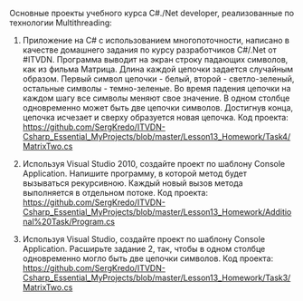 Основные проекты учебного курса C#./Net developer, реализованные по технологии Multithreading:

1. Приложение на C# с использованием многопоточности, написано в качестве домашнего задания по курсу разработчиков C#/.Net от #ITVDN. Программа выводит на экран строку падающих символов, как из фильма Матрица. Длина каждой цепочки задается случайным образом. Первый символ цепочки - белый, второй - светло-зеленый, остальные символы - темно-зеленые. Во время падения цепочки на каждом шагу все символы меняют свое значение. В одном столбце одновременно может быть две цепочки символов. Достигнув конца, цепочка исчезает и сверху образуется новая цепочка.
Код проекта: https://github.com/SergKredo/ITVDN-Csharp_Essential_MyProjects/blob/master/Lesson13_Homework/Task4/MatrixTwo.cs

2. Используя Visual Studio 2010, создайте проект по шаблону Console Application.
   Напишите программу, в которой метод будет вызываться рекурсивною. Каждый новый вызов метода выполняется в отдельном потоке.
Код проекта: https://github.com/SergKredo/ITVDN-Csharp_Essential_MyProjects/blob/master/Lesson13_Homework/Additional%20Task/Program.cs


3. Используя Visual Studio, создайте проект по шаблону Console Application. Расширьте задание 2, так, чтобы в одном столбце одновременно могло быть две цепочки символов.
Код проекта: https://github.com/SergKredo/ITVDN-Csharp_Essential_MyProjects/blob/master/Lesson13_Homework/Task3/MatrixTwo.cs


